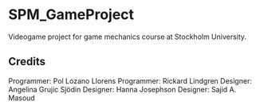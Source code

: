# SPM_GameProject
Videogame project for game mechanics course at Stockholm University.
## Credits
Programmer: Pol Lozano Llorens
Programmer: Rickard Lindgren
Designer: Angelina Grujic Sjödin
Designer: Hanna Josephson
Designer: Sajid A. Masoud
